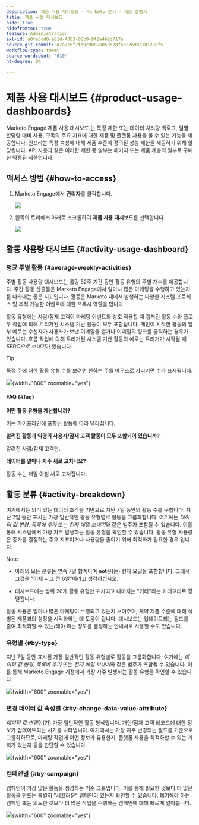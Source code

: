 ```yaml
---
description: 제품 사용 대시보드 - Marketo 문서 - 제품 설명서
title: 제품 사용 대시보드
hide: true
hidefromtoc: true
feature: Administration
exl-id: a0fa5cd0-a61d-4383-88c0-9f2a4b2c717a
source-git-commit: d7a7e6f7fd9c9009a058578f6027698a181226f5
workflow-type: tm+mt
source-wordcount: '610'
ht-degree: 0%

---
```


# 제품 사용 대시보드 {#product-usage-dashboards}

Marketo Engage 제품 사용 대시보드 는 특정 제한 또는 데이터 처리량 백로그, 일별 할당량 대비 사용, 구독의 주요 지표에 대한 제품 및 플랫폼 사용을 볼 수 있는 기능을 제공합니다. 인프라는 특정 속성에 대해 제품 수준에 정의된 성능 제한을 제공하기 위해 할당됩니다. API 사용과 같은 이러한 제한 중 일부는 패키지 또는 제품 계층의 일부로 구매한 약정된 제한입니다.

## 액세스 방법 {#how-to-access}

1. Marketo Engage에서 **관리자**&#x200B;를 클릭합니다.

   ![](assets/product-usage-dashboards-1.png)

1. 왼쪽의 트리에서 아래로 스크롤하여 **제품 사용 대시보드**&#x200B;를 선택합니다.

   ![](assets/product-usage-dashboards-2.png)

## 활동 사용량 대시보드 {#activity-usage-dashboard}

### 평균 주별 활동 {#average-weekly-activities}

주별 활동 사용량 대시보드는 롤링 52주 기간 동안 활동 유형의 주별 개수를 제공합니다. 주간 활동 산출물은 Marketo Engage에서 얼마나 많은 마케팅을 수행하고 있는지를 나타내는 좋은 지표입니다. 활동은 Marketo 내에서 발생하는 다양한 시스템 프로세스 및 추적 가능한 이벤트에 대한 프록시 역할을 합니다.

활동 유형에는 사람/잠재 고객이 마케팅 이벤트와 상호 작용할 때 캡처된 활동 수와 플로우 작업에 의해 트리거된 시스템 기반 활동이 모두 포함됩니다. 개인이 시작한 활동의 일부 예로는 수신자가 사용자가 보낸 이메일을 열거나 이메일의 링크를 클릭하는 경우가 있습니다. 흐름 작업에 의해 트리거된 시스템 기반 활동의 예로는 트리거가 시작될 때 _SFDC으로 보내기_&#x200B;가 있습니다.

>[!TIP]
>
>특정 주에 대한 활동 유형 수를 보려면 원하는 주를 마우스로 가리키면 수가 표시됩니다.

![](assets/product-usage-dashboards-3.png){width="800" zoomable="yes"}

#### FAQ {#faq}

**어떤 활동 유형을 계산합니까?**

이는 파이프라인에 포함된 활동에 따라 달라집니다.

**알려진 활동과 익명의 사용자/잠재 고객 활동이 모두 포함되어 있습니까?**

알려진 사람/잠재 고객만.

**데이터를 얼마나 자주 새로 고치나요?**

활동 수는 매일 아침 새로 고쳐집니다.

## 활동 분류 {#activity-breakdown}

여기에서는 의미 있는 데이터 조각을 기반으로 지난 7일 동안의 활동 수를 구합니다. 지난 7일 동안 표시된 가장 일반적인 활동 유형별로 활동을 그룹화합니다. 여기에는 _데이터 값 변경_, _목록에 추가_ 또는 _전자 메일 보내기_&#x200B;와 같은 범주가 포함될 수 있습니다. 이를 통해 시스템에서 가장 자주 발생하는 활동 유형을 확인할 수 있습니다. 활동 유형 사용량은 증가를 결정하는 주요 지표이거나 사용량을 줄이기 위해 최적화가 필요한 경우 입니다.

>[!NOTE]
>
>* 아래의 모든 분류는 연속 7일 합계이며 **not**&#x200B;은(는) 현재 요일을 포함합니다. 그래서 그것을 &quot;어제 + 그 전 6일&quot;이라고 생각하십시오.
>
>* 대시보드에는 상위 20개 활동 유형만 표시되고 나머지는 &quot;기타&quot;라는 카테고리로 정렬됩니다.

활동 사용은 얼마나 많은 마케팅이 수행되고 있는지 보여주며, 계약 제품 수준에 대해 식별된 제품과의 성장을 시각화하는 데 도움이 됩니다. 대시보드는 업데이트되는 필드를 줄여 최적화할 수 있는/해야 하는 정도를 결정하는 안내서로 사용할 수도 있습니다.

### 유형별 {#by-type}

지난 7일 동안 표시된 가장 일반적인 활동 유형별로 활동을 그룹화합니다. 여기에는 _데이터 값 변경_, _목록에 추가_ 또는 _전자 메일 보내기_&#x200B;와 같은 범주가 포함될 수 있습니다. 이를 통해 Marketo Engage 계정에서 가장 자주 발생하는 활동 유형을 확인할 수 있습니다.

![](assets/product-usage-dashboards-4.png){width="600" zoomable="yes"}


### 변경 데이터 값 속성별 {#by-change-data-value-attribute}

_데이터 값 변경_&#x200B;이(가) 가장 일반적인 활동 형식입니다. 개인/잠재 고객 레코드에 대한 정보가 업데이트되는 시기를 나타냅니다. 여기에서는 가장 자주 변경되는 필드를 기준으로 그룹화하므로, 마케팅 작업에 어떤 정보가 유용한지, 플랫폼 사용을 최적화할 수 있는 기회가 있는지 등을 판단할 수 있습니다.

![](assets/product-usage-dashboards-5.png){width="600" zoomable="yes"}

### 캠페인별 {#by-campaign}

캠페인이 가장 많은 활동을 생성하는 기준 그룹입니다. 이를 통해 필요한 것보다 더 많은 활동을 만드는 특별히 &quot;시끄러운&quot; 캠페인이 있는지 확인할 수 있습니다. 폐기해야 하는 캠페인 또는 의도한 것보다 더 많은 작업을 수행하는 캠페인에 대해 빠르게 알아봅니다.

![](assets/product-usage-dashboards-6.png){width="600" zoomable="yes"}
